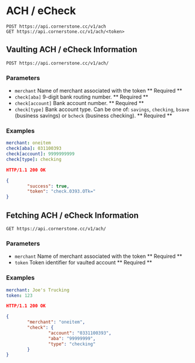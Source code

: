 
# ACH / eCheck

    POST https://api.cornerstone.cc/v1/ach
    GET https://api.cornerstone.cc/v1/ach/<token>

## Vaulting ACH / eCheck Information

    POST https://api.cornerstone.cc/v1/ach/

### Parameters

* `merchant` Name of merchant associated with the token ** Required **
* `check[aba]` 9-digit bank routing number. ** Required **
* `check[account]` Bank account number. ** Required **
* `check[type]` Bank account type. Can be one of: `savings`, `checking`, `bsave` (business savings) or `bcheck` (business checking). ** Required **

### Examples

```yaml
merchant: oneitem
check[aba]: 031100393
check[account]: 9999999999
check[type]: checking
```

```json
HTTP/1.1 200 OK

{
        "success": true,
        "token": "check.0393.OTk="
}
```

## Fetching ACH / eCheck Information

    GET https://api.cornerstone.cc/v1/ach/

### Parameters

* `merchant` Name of merchant associated with the token ** Required **
* `token` Token identifier for vaulted account ** Required **


### Examples

```yaml
merchant: Joe's Trucking
token: 123
```

```json
HTTP/1.1 200 OK

{
        "merchant": "oneitem",
        "check": {
                "account": "0331100393",
                "aba": "99999999",
                "type": "checking"
        }
}
```
